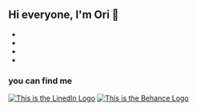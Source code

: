 ##                                                     Hi everyone, I'm Ori :honeybee:

<!-- Love**is**bold  (Bold)
A*cat*meow  (italic)
This is really***very***important text (Bold & Italic)-->

-
-
-
-

### you can find me
   [![This is the LinedIn Logo](https://img.shields.io/badge/LinkedIn-0077B5?style=for-the-badge&logo=linkedin&logoColor=white)](https://www.linkedin.com/in/oriana-quintero/)
   [![This is the Behance Logo](https://img.shields.io/badge/Behance-0054F7?style=for-the-badge&logo=behance&logoColor=white)](https://www.behance.net/orianaqh)


